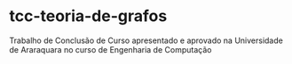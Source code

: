 # tcc-teoria-de-grafos
Trabalho de Conclusão de Curso apresentado e aprovado na Universidade de Araraquara no curso de Engenharia de Computação
